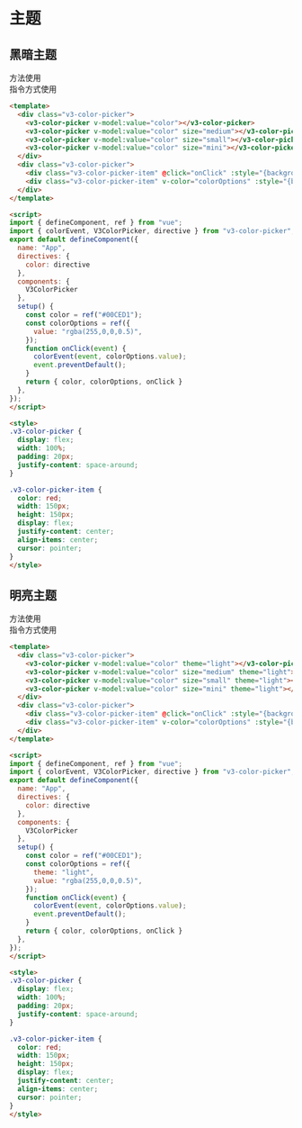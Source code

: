 # 主题

## 黑暗主题

<ClientOnly>
  <div class="v3-color-picker">
    <v3-color-picker v-model:value="color"></v3-color-picker>
    <v3-color-picker v-model:value="color" size="medium"></v3-color-picker>
    <v3-color-picker v-model:value="color" size="small"></v3-color-picker>
    <v3-color-picker v-model:value="color" size="mini"></v3-color-picker>
  </div>
</ClientOnly>

<div class="v3-color-picker">
  <div class="v3-color-picker-item" @click="onDarkClick" :style="{backgroundColor: darkOptions.value}">方法使用</div>
  <div class="v3-color-picker-item" @click="onDarkClick" :style="{backgroundColor: darkOptions.value}">指令方式使用</div>
</div>

```html
<template>
  <div class="v3-color-picker">
    <v3-color-picker v-model:value="color"></v3-color-picker>
    <v3-color-picker v-model:value="color" size="medium"></v3-color-picker>
    <v3-color-picker v-model:value="color" size="small"></v3-color-picker>
    <v3-color-picker v-model:value="color" size="mini"></v3-color-picker>
  </div>
  <div class="v3-color-picker">
    <div class="v3-color-picker-item" @click="onClick" :style="{backgroundColor: colorOptions.value}">方法使用</div>
    <div class="v3-color-picker-item" v-color="colorOptions" :style="{backgroundColor: colorOptions.value}">指令方式使用</div>
  </div>
</template>

<script>
import { defineComponent, ref } from "vue";
import { colorEvent, V3ColorPicker, directive } from "v3-color-picker";
export default defineComponent({
  name: "App",
  directives: {
    color: directive
  },
  components: {
    V3ColorPicker
  },
  setup() {
    const color = ref("#00CED1");
    const colorOptions = ref({
      value: "rgba(255,0,0,0.5)",
    });
    function onClick(event) {
      colorEvent(event, colorOptions.value);
      event.preventDefault();
    }
    return { color, colorOptions, onClick }
  },
});
</script>

<style>
.v3-color-picker {
  display: flex;
  width: 100%;
  padding: 20px;
  justify-content: space-around;
}

.v3-color-picker-item {
  color: red;
  width: 150px;
  height: 150px;
  display: flex;
  justify-content: center;
  align-items: center;
  cursor: pointer;
}
</style>
```

## 明亮主题

<ClientOnly>
  <div class="v3-color-picker">
    <v3-color-picker v-model:value="color" theme="light"></v3-color-picker>
    <v3-color-picker v-model:value="color" size="medium" theme="light"></v3-color-picker>
    <v3-color-picker v-model:value="color" size="small" theme="light"></v3-color-picker>
    <v3-color-picker v-model:value="color" size="mini" theme="light"></v3-color-picker>
  </div>
</ClientOnly>

<div class="v3-color-picker">
  <div class="v3-color-picker-item" @click="onLightClick" :style="{backgroundColor: lightOptions.value}">方法使用</div>
  <div class="v3-color-picker-item" @click="onLightClick" :style="{backgroundColor: lightOptions.value}">指令方式使用</div>
</div>

```html
<template>
  <div class="v3-color-picker">
    <v3-color-picker v-model:value="color" theme="light"></v3-color-picker>
    <v3-color-picker v-model:value="color" size="medium" theme="light"></v3-color-picker>
    <v3-color-picker v-model:value="color" size="small" theme="light"></v3-color-picker>
    <v3-color-picker v-model:value="color" size="mini" theme="light"></v3-color-picker>
  </div>
  <div class="v3-color-picker">
    <div class="v3-color-picker-item" @click="onClick" :style="{backgroundColor: colorOptions.value}">方法使用</div>
    <div class="v3-color-picker-item" v-color="colorOptions" :style="{backgroundColor: colorOptions.value}">指令方式使用</div>
  </div>
</template>

<script>
import { defineComponent, ref } from "vue";
import { colorEvent, V3ColorPicker, directive } from "v3-color-picker";
export default defineComponent({
  name: "App",
  directives: {
    color: directive
  },
  components: {
    V3ColorPicker
  },
  setup() {
    const color = ref("#00CED1");
    const colorOptions = ref({
      theme: "light",
      value: "rgba(255,0,0,0.5)",
    });
    function onClick(event) {
      colorEvent(event, colorOptions.value);
      event.preventDefault();
    }
    return { color, colorOptions, onClick }
  },
});
</script>

<style>
.v3-color-picker {
  display: flex;
  width: 100%;
  padding: 20px;
  justify-content: space-around;
}

.v3-color-picker-item {
  color: red;
  width: 150px;
  height: 150px;
  display: flex;
  justify-content: center;
  align-items: center;
  cursor: pointer;
}
</style>
```

<script>
import { defineComponent, ref, getCurrentInstance } from "vue";

export default defineComponent({
  name: "App",
  setup() {
    const { proxy } = getCurrentInstance();
    const color = ref("#00CED1");
    const darkOptions = ref({
      value: "#00CED1",
      change: function(v) {
        darkOptions.value.value = v;
      }
    });
    const lightOptions = ref({
      value: "#00CED1",
      theme: "light",
      change: function(v) {
        lightOptions.value.value = v;
      }
    });
    function onDarkClick(event) {
      proxy.colorEvent(event, darkOptions.value);
      event.preventDefault();
    }
    function onLightClick(event) {
      proxy.colorEvent(event, lightOptions.value);
      event.preventDefault();
    }
    return { color, darkOptions, lightOptions, onDarkClick, onLightClick }
  },
});
</script>
